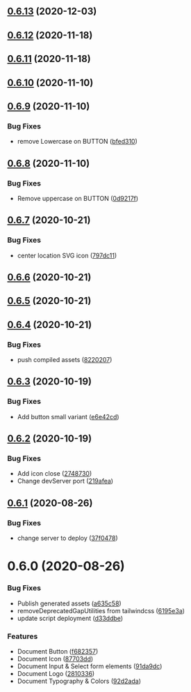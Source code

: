## [0.6.13](https://github.com/yverdon/geocity_styleguide/compare/0.6.12...0.6.13) (2020-12-03)

## [0.6.12](https://github.com/liip/styleguide-starterkit/compare/0.6.11...0.6.12) (2020-11-18)

## [0.6.11](https://github.com/liip/styleguide-starterkit/compare/0.6.10...0.6.11) (2020-11-18)

## [0.6.10](https://github.com/liip/styleguide-starterkit/compare/0.6.9...0.6.10) (2020-11-10)

## [0.6.9](https://github.com/liip/styleguide-starterkit/compare/0.6.8...0.6.9) (2020-11-10)


### Bug Fixes

* remove Lowercase on BUTTON ([bfed310](https://github.com/liip/styleguide-starterkit/commit/bfed31032a2118f917acc65c6def20e9a717e937))

## [0.6.8](https://github.com/liip/styleguide-starterkit/compare/0.6.7...0.6.8) (2020-11-10)


### Bug Fixes

* Remove uppercase on BUTTON ([0d9217f](https://github.com/liip/styleguide-starterkit/commit/0d9217fbe3fc7b1254bb150881ca16590c0f6fc7))

## [0.6.7](https://github.com/liip/styleguide-starterkit/compare/0.6.6...0.6.7) (2020-10-21)


### Bug Fixes

* center location SVG icon ([797dc11](https://github.com/liip/styleguide-starterkit/commit/797dc11dd2263104e8ce6851f294f75527e4a6a1))

## [0.6.6](https://github.com/liip/styleguide-starterkit/compare/0.6.5...0.6.6) (2020-10-21)

## [0.6.5](https://github.com/liip/styleguide-starterkit/compare/0.6.4...0.6.5) (2020-10-21)

## [0.6.4](https://github.com/liip/styleguide-starterkit/compare/0.6.3...0.6.4) (2020-10-21)


### Bug Fixes

* push compiled assets ([8220207](https://github.com/liip/styleguide-starterkit/commit/822020761f3e802869896e143474f0fbaedfcd63))

## [0.6.3](https://github.com/liip/styleguide-starterkit/compare/0.6.2...0.6.3) (2020-10-19)


### Bug Fixes

* Add button small variant ([e6e42cd](https://github.com/liip/styleguide-starterkit/commit/e6e42cd49cdce38c59aa368d30201002cd0c7a21))

## [0.6.2](https://github.com/liip/styleguide-starterkit/compare/0.6.1...0.6.2) (2020-10-19)


### Bug Fixes

* Add icon close ([2748730](https://github.com/liip/styleguide-starterkit/commit/2748730386cbbbe9c99852b5e445bea3c9e73d00))
* Change devServer port ([219afea](https://github.com/liip/styleguide-starterkit/commit/219afead8ab711f5536e3ab1517ad60d0efacf73))

## [0.6.1](https://github.com/liip/styleguide-starterkit/compare/0.6.0...0.6.1) (2020-08-26)


### Bug Fixes

* change server to deploy ([37f0478](https://github.com/liip/styleguide-starterkit/commit/37f0478ffe3cc76449934b5850ebe13ae7d9278c))

# 0.6.0 (2020-08-26)


### Bug Fixes

* Publish generated assets ([a635c58](https://github.com/liip/styleguide-starterkit/commit/a635c587e4d78ddfcb1d291af15d4826cc783f01))
* removeDeprecatedGapUtilities from tailwindcss ([6195e3a](https://github.com/liip/styleguide-starterkit/commit/6195e3a866c5d3c1187c807a15e309795bed1f2c))
* update script deployment ([d33ddbe](https://github.com/liip/styleguide-starterkit/commit/d33ddbe95de5c1ac14056040ec822eede6b15f09))


### Features

* Document Button ([f682357](https://github.com/liip/styleguide-starterkit/commit/f682357fd95abecf8f89bb2d43c631ca2ea81b1c))
* Document Icon ([87703dd](https://github.com/liip/styleguide-starterkit/commit/87703ddd7f84ebfe7ddc0fa8ab7b8ed44969713f))
* Document Input & Select form elements ([91da9dc](https://github.com/liip/styleguide-starterkit/commit/91da9dcbbd853a9e144d29e26d6e6f3e9e1acc71))
* Document Logo ([2810336](https://github.com/liip/styleguide-starterkit/commit/2810336ca4c1377d592934ba0e767d1f5bcdccca))
* Document Typography & Colors ([92d2ada](https://github.com/liip/styleguide-starterkit/commit/92d2ada33a65536668dbb1fab1839cce46976588))

